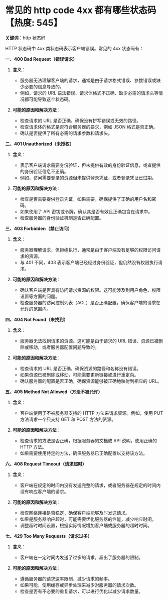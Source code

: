 # 常见的 http code 4xx 都有哪些状态码【热度: 545】

**关键词**：http 状态码

HTTP 状态码中 4xx 类状态码表示客户端错误。常见的 4xx 状态码有：

**一、400 Bad Request（错误请求）**

1. **含义**：

   - 服务器无法理解客户端的请求，通常是由于请求格式错误、参数错误或缺少必要的信息导致的。
   - 例如，请求的 URL 语法错误、请求体格式不正确、缺少必需的请求头等情况都可能导致这个状态码。

2. **可能的原因和解决方法**：
   - 检查请求的 URL 是否正确，确保没有拼写错误或无效的路径。
   - 检查请求体的格式是否符合服务器的要求，例如 JSON 格式是否正确。
   - 确认是否提供了所有必需的请求参数和请求头。

**二、401 Unauthorized（未授权）**

1. **含义**：

   - 表示客户端请求需要身份验证，但未提供有效的身份验证信息，或者提供的身份验证信息不正确。
   - 例如，访问需要登录的资源但未提供登录凭证，或者登录凭证已过期。

2. **可能的原因和解决方法**：
   - 检查是否需要提供登录凭证，如果需要，确保提供了正确的用户名和密码。
   - 如果使用了 API 密钥或令牌，确认其是否有效且正确包含在请求中。
   - 检查服务器的身份验证机制是否正确配置。

**三、403 Forbidden（禁止访问）**

1. **含义**：

   - 服务器理解请求，但拒绝执行，通常是由于客户端没有足够的权限访问请求的资源。
   - 与 401 不同，403 表示客户端已经经过身份验证，但仍然没有权限执行请求。

2. **可能的原因和解决方法**：
   - 确认客户端是否具有访问请求资源的权限。这可能涉及到用户角色、权限设置等方面的问题。
   - 检查服务器的访问控制列表（ACL）是否正确配置，确保客户端的请求在允许的范围内。

**四、404 Not Found（未找到）**

1. **含义**：

   - 服务器无法找到请求的资源。这可能是由于请求的 URL 错误、资源已被删除或移动，或者服务器配置问题导致的。

2. **可能的原因和解决方法**：
   - 检查请求的 URL 是否正确，确保资源的路径和名称没有错误。
   - 如果资源已被删除或移动，可能需要更新链接或进行重定向。
   - 确认服务器的配置是否正确，确保资源能够被正确地映射到相应的 URL。

**五、405 Method Not Allowed（方法不被允许）**

1. **含义**：

   - 客户端使用了不被服务器支持的 HTTP 方法来请求资源。例如，使用 PUT 方法请求一个只支持 GET 和 POST 方法的资源。

2. **可能的原因和解决方法**：
   - 检查请求的方法是否正确，根据服务器的文档或 API 说明，使用正确的 HTTP 方法。
   - 如果需要使用特定的方法，确保服务器已正确配置以支持该方法。

**六、408 Request Timeout（请求超时）**

1. **含义**：

   - 客户端在规定的时间内没有发送完整的请求，或者服务器在规定的时间内没有响应客户端的请求。

2. **可能的原因和解决方法**：
   - 检查网络连接是否稳定，确保客户端能够及时发送请求。
   - 如果是服务器响应超时，可能需要优化服务器的性能，减少响应时间。
   - 调整超时时间设置，根据实际情况增加客户端或服务器的超时时间。

**七、429 Too Many Requests（请求过多）**

1. **含义**：

   - 客户端在一定时间内发送了过多的请求，超出了服务器的限制。

2. **可能的原因和解决方法**：
   - 遵循服务器的请求速率限制，减少请求的频率。
   - 如果可能，使用缓存或异步处理来减少对服务器的请求次数。
   - 检查是否有不必要的重复请求，可以进行优化以减少请求数量。